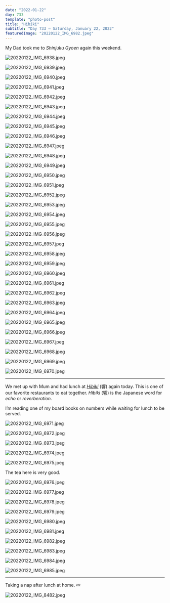 ```yaml
---
date: "2022-01-22"
day: 733
template: "photo-post"
title: "Hibiki"
subtitle: "Day 733 – Saturday, January 22, 2022"
featuredImage: "20220122_IMG_6982.jpeg"
---
```


My Dad took me to _Shinjuku Gyoen_ again this weekend.

![20220122_IMG_6938.jpeg](20220122_IMG_6938.jpeg)

![20220122_IMG_6939.jpeg](20220122_IMG_6939.jpeg)

![20220122_IMG_6940.jpeg](20220122_IMG_6940.jpeg)

![20220122_IMG_6941.jpeg](20220122_IMG_6941.jpeg)

![20220122_IMG_6942.jpeg](20220122_IMG_6942.jpeg)

![20220122_IMG_6943.jpeg](20220122_IMG_6943.jpeg)

![20220122_IMG_6944.jpeg](20220122_IMG_6944.jpeg)

![20220122_IMG_6945.jpeg](20220122_IMG_6945.jpeg)

![20220122_IMG_6946.jpeg](20220122_IMG_6946.jpeg)

![20220122_IMG_6947.jpeg](20220122_IMG_6947.jpeg)

![20220122_IMG_6948.jpeg](20220122_IMG_6948.jpeg)

![20220122_IMG_6949.jpeg](20220122_IMG_6949.jpeg)

![20220122_IMG_6950.jpeg](20220122_IMG_6950.jpeg)

![20220122_IMG_6951.jpeg](20220122_IMG_6951.jpeg)

![20220122_IMG_6952.jpeg](20220122_IMG_6952.jpeg)

![20220122_IMG_6953.jpeg](20220122_IMG_6953.jpeg)

![20220122_IMG_6954.jpeg](20220122_IMG_6954.jpeg)

![20220122_IMG_6955.jpeg](20220122_IMG_6955.jpeg)

![20220122_IMG_6956.jpeg](20220122_IMG_6956.jpeg)

![20220122_IMG_6957.jpeg](20220122_IMG_6957.jpeg)

![20220122_IMG_6958.jpeg](20220122_IMG_6958.jpeg)

![20220122_IMG_6959.jpeg](20220122_IMG_6959.jpeg)

![20220122_IMG_6960.jpeg](20220122_IMG_6960.jpeg)

![20220122_IMG_6961.jpeg](20220122_IMG_6961.jpeg)

![20220122_IMG_6962.jpeg](20220122_IMG_6962.jpeg)

![20220122_IMG_6963.jpeg](20220122_IMG_6963.jpeg)

![20220122_IMG_6964.jpeg](20220122_IMG_6964.jpeg)

![20220122_IMG_6965.jpeg](20220122_IMG_6965.jpeg)

![20220122_IMG_6966.jpeg](20220122_IMG_6966.jpeg)

![20220122_IMG_6967.jpeg](20220122_IMG_6967.jpeg)

![20220122_IMG_6968.jpeg](20220122_IMG_6968.jpeg)

![20220122_IMG_6969.jpeg](20220122_IMG_6969.jpeg)

![20220122_IMG_6970.jpeg](20220122_IMG_6970.jpeg)

<hr />

We met up with Mum and had lunch at _<a href="https://www.dynac-japan.com/shop/hibiki/shinjuku_sazan/">Hibiki</a>_ (響) again today. This is one of our favorite restaurants to eat together. _Hibiki_ (響) is the Japanese word for _echo_ or _reverberation_.

I’m reading one of my board books on numbers while waiting for lunch to be served.

![20220122_IMG_6971.jpeg](20220122_IMG_6971.jpeg)

![20220122_IMG_6972.jpeg](20220122_IMG_6972.jpeg)

![20220122_IMG_6973.jpeg](20220122_IMG_6973.jpeg)

![20220122_IMG_6974.jpeg](20220122_IMG_6974.jpeg)

![20220122_IMG_6975.jpeg](20220122_IMG_6975.jpeg)

The tea here is very good.

![20220122_IMG_6976.jpeg](20220122_IMG_6976.jpeg)

![20220122_IMG_6977.jpeg](20220122_IMG_6977.jpeg)

![20220122_IMG_6978.jpeg](20220122_IMG_6978.jpeg)

![20220122_IMG_6979.jpeg](20220122_IMG_6979.jpeg)

![20220122_IMG_6980.jpeg](20220122_IMG_6980.jpeg)

![20220122_IMG_6981.jpeg](20220122_IMG_6981.jpeg)

![20220122_IMG_6982.jpeg](20220122_IMG_6982.jpeg)

![20220122_IMG_6983.jpeg](20220122_IMG_6983.jpeg)

![20220122_IMG_6984.jpeg](20220122_IMG_6984.jpeg)

![20220122_IMG_6985.jpeg](20220122_IMG_6985.jpeg)

<hr />

Taking a nap after lunch at home. 💤

![20220122_IMG_8482.jpeg](20220122_IMG_8482.jpeg)
